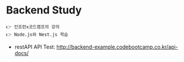 # Backend Study 

```
👉 인프런x코드캠프의 강의
👉 Node.js와 Nest.js 학습
```
* restAPI API Test: http://backend-example.codebootcamp.co.kr/api-docs/
